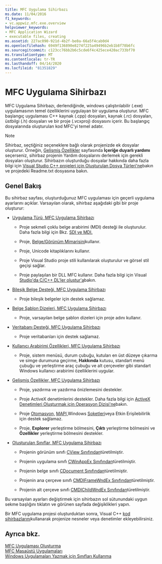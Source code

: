 ```yaml
---
title: MFC Uygulama Sihirbazı
ms.date: 11/04/2016
f1_keywords:
- vc.appwiz.mfc.exe.overview
helpviewer_keywords:
- MFC Application Wizard
- executable files, creating
ms.assetid: 227ac090-921d-4b2f-be0a-66a5f4cab0d4
ms.openlocfilehash: 6949f136890e8274f225a49496b2eb1b8f78b6fc
ms.sourcegitcommit: c123cc76bb2b6c5cde6f4c425ece420ac733bf70
ms.translationtype: MT
ms.contentlocale: tr-TR
ms.lasthandoff: 04/14/2020
ms.locfileid: "81351829"
---
```

# <a name="mfc-application-wizard"></a>MFC Uygulama Sihirbazı

MFC Uygulama Sihirbazı, derlendiğinde, windows çalıştırılabilir (.exe) uygulamasının temel özelliklerini uygulayan bir uygulama oluşturur. MFC başlangıç uygulaması C++ kaynak (.cpp) dosyaları, kaynak (.rc) dosyaları, üstbilgi (.h) dosyaları ve bir proje (.vcxproj) dosyasını içerir. Bu başlangıç dosyalarında oluşturulan kod MFC'yi temel adatır.

> [!NOTE]
> Sihirbaz, seçtiğiniz seçeneklere bağlı olarak projenizde ek dosyalar oluşturur. Örneğin, [Gelişmiş Özellikler](../../mfc/reference/advanced-features-mfc-application-wizard.md) sayfasında **İçeriğe duyarlı yardımı** seçerseniz, sihirbaz projenin Yardım dosyalarını derlemek için gerekli dosyaları oluşturur. Sihirbazın oluşturduğu dosyalar hakkında daha fazla bilgi için [Visual Studio C++ projeleri için Oluşturulan Dosya Türleri'ne](../../build/reference/file-types-created-for-visual-cpp-projects.md)bakın ve projedeki Readme.txt dosyasına bakın.

## <a name="overview"></a>Genel Bakış

Bu sihirbaz sayfası, oluşturduğunuz MFC uygulaması için geçerli uygulama ayarlarını açıklar. Varsayılan olarak, sihirbaz aşağıdaki gibi bir proje oluşturur:

- [Uygulama Türü, MFC Uygulama Sihirbazı](../../mfc/reference/application-type-mfc-application-wizard.md)

  - Proje sekmeli çoklu belge arabirimi (MDI) desteği ile oluşturulur. Daha fazla bilgi için Bkz. [SDI ve MDI.](../../mfc/sdi-and-mdi.md)

  - Proje, [Belge/Görünüm Mimarisini](../../mfc/document-view-architecture.md)kullanır.

  - Proje, Unicode kitaplıklarını kullanır.

  - Proje Visual Studio proje stili kullanılarak oluşturulur ve görsel stil geçişi sağlar.

  - Proje paylaşılan bir DLL MFC kullanır. Daha fazla bilgi için Visual [Studio'da C/C++ DL'ler oluştur'a](../../build/dlls-in-visual-cpp.md)bakın.

- [Bileşik Belge Desteği, MFC Uygulama Sihirbazı](../../mfc/reference/compound-document-support-mfc-application-wizard.md)

  - Proje bileşik belgeler için destek sağlamaz.

- [Belge Şablon Dizeleri, MFC Uygulama Sihirbazı](../../mfc/reference/document-template-strings-mfc-application-wizard.md)

  - Proje, varsayılan belge şablon dizeleri için proje adını kullanır.

- [Veritabanı Desteği, MFC Uygulama Sihirbazı](../../mfc/reference/database-support-mfc-application-wizard.md)

  - Proje veritabanları için destek sağlamaz.

- [Kullanıcı Arabirimi Özellikleri, MFC Uygulama Sihirbazı](../../mfc/reference/user-interface-features-mfc-application-wizard.md)

  - Proje, sistem menüsü, durum çubuğu, kutuları en üst düzeye çıkarma ve simge durumuna geçirme, **Hakkında** kutusu, standart menü çubuğu ve yerleştirme araç çubuğu ve alt çerçeveler gibi standart Windows kullanıcı arabirimi özelliklerini uygular.

- [Gelişmiş Özellikler, MFC Uygulama Sihirbazı](../../mfc/reference/advanced-features-mfc-application-wizard.md)

  - Proje, yazdırma ve yazdırma önizlemesini destekler.

  - Proje ActiveX denetimlerini destekler. Daha fazla bilgi için [ActiveX Denetimleri Oluşturmak için Operasyon Dizisi'ne](../../mfc/sequence-of-operations-for-creating-activex-controls.md)bakın.

  - Proje [Otomasyon,](../../mfc/automation.md) [MAPI,](../../mfc/mapi-support-in-mfc.md)Windows [Soketleri](../../mfc/windows-sockets-in-mfc.md)veya Etkin Erişilebilirlik için destek sağlamaz.

  - Proje, **Explorer** yerleştirme bölmesini, **Çıktı** yerleştirme bölmesini ve **Özellikler** yerleştirme bölmesini destekler.

- [Oluşturulan Sınıflar, MFC Uygulama Sihirbazı](../../mfc/reference/generated-classes-mfc-application-wizard.md)

  - Projenin görünüm sınıfı [CView Sınıfından](../../mfc/reference/cview-class.md)türetilmiştir.

  - Projenin uygulama sınıfı [CWinAppEx Sınıfından](../../mfc/reference/cwinappex-class.md)türetilmiştir.

  - Projenin belge sınıfı [CDocument Sınıfından](../../mfc/reference/cdocument-class.md)türetilmiştir.

  - Projenin ana çerçeve sınıfı [CMDIFrameWndEx Sınıfından](../../mfc/reference/cmdiframewndex-class.md)türetilmiştir.

  - Projenin alt çerçeve sınıfı [CMDIChildWndEx Sınıfından](../../mfc/reference/cmdichildwndex-class.md)türetilmiştir.

Bu varsayılan ayarları değiştirmek için sihirbazın sol sütunundaki uygun sekme başlığını tıklatın ve görünen sayfada değişiklikleri yapın.

Bir MFC uygulama projesi oluşturduktan sonra, Visual C++ [kod sihirbazlarını](../../ide/adding-functionality-with-code-wizards-cpp.md)kullanarak projenize nesneler veya denetimler ekleyebilirsiniz.

## <a name="see-also"></a>Ayrıca bkz.

[MFC Uygulaması Oluşturma](../../mfc/reference/creating-an-mfc-application.md)<br/>
[MFC Masaüstü Uygulamaları](../../mfc/mfc-desktop-applications.md)<br/>
[Windows Uygulamaları Yazmak için Sınıfları Kullanma](../../mfc/using-the-classes-to-write-applications-for-windows.md)
